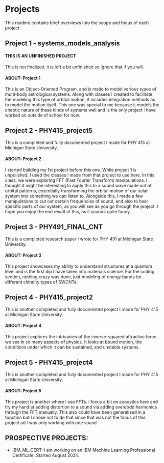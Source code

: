 # Projects
This readme contains brief overviews into the scope and focus of each project.

## Project 1 - systems_models_analysis
#### **THIS IS AN UNFINISHED PROJECT**
This is not finalized, it is left a bit unfinished so ignore that if you will. 

#### ABOUT: Project 1
This is an Object-Oriented Program, and is made to model various types of multi-body astrological systems. Along with classes I created to facilitate the modeling this type of orbital motion, it includes integration methods as to model the motion itself. This one was special to me because it models the chaotic nature of these kinds of systems well and is the only project I have worked on outside of school for now.

## Project 2 - PHY415_project5
This is a completed and fully documented project I made for PHY 415 at Michigan State University.

#### ABOUT: Project 2
I started building my 1st project before this one. While project 1 is unpolished, I used the classes I made from that project to use here. In this class, we were exploring FFT (Fast Fourier Transform) manipulations. I thought it might be interesting to apply this to a sound wave made out of orbital patterns, essentially transforming the orbital motion of our solar system into something we can listen to. Alongside this, I made a few manipulations to cut out certain frequencies of sound, and also to hear specific parts of our system, as you will see as you go through the project. I hope you enjoy the end result of this, as it sounds quite funny.

## Project 3 - PHY491_FINAL_CNT
This is a completed research paper I wrote for PHY 491 at Michigan State University.

#### ABOUT: Project 3
This project showcases my ability to understand structures at a quantum level and is the first dip I have taken into materials science. For the coding section, nothing crazy was done, just modeling of energy bands for different chirality types of SWCNTs.

## Project 4 - PHY415_project2
This is another completed and fully documented project I made for PHY 415 at Michigan State University.

#### ABOUT: Project 4
This project explores the intricacies of the inverse-squared attractive force we see in so many aspects of physics. It looks at bound motion, the conditions under which it can be sustained, and unstable systems.

## Project 5 - PHY415_project4
This is another completed and fully documented project I made for PHY 415 at Michigan State University.

#### ABOUT: Project 5
This project is another where I use FFTs. I focus a bit on acoustics here and try my hand at adding distortion to a sound via adding even/odd harmonics through the FFT manually. This also could have been generalized in a function but I chose not to do that since that was not the focus of this project ad I was only working with one sound.

## PROSPECTIVE PROJECTS:
- IBM_ML_CERT: I am working on an IBM Machine Learning Professional Certificate. Started August 2024.




